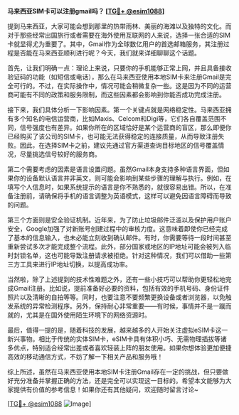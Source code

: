 **马来西亚SIM卡可以注册gmail吗？ [[TG💪+ @esim1088](https://t.me/s/esim1088)]**

提到马来西亚，大家可能会想到那里的热带雨林、美丽的海滩以及独特的文化。而对于那些经常出国旅行或者需要在海外使用互联网的人来说，选择一张合适的SIM卡就显得尤为重要了。其中，Gmail作为全球数亿用户的首选邮箱服务，其注册过程是否能在马来西亚顺利进行呢？今天，我们就来详细聊聊这个话题。

首先，让我们明确一点：理论上来说，只要你的手机能够正常上网，并且具备接收验证码的功能（如短信或电话），那么在马来西亚使用本地SIM卡来注册Gmail是完全可行的。不过，在实际操作中，情况可能会稍微复杂一些。这是因为不同的运营商可能有不同的政策和服务限制，而这些因素都会影响到你能否成功完成注册。

接下来，我们具体分析一下影响因素。第一个关键点就是网络稳定性。马来西亚拥有多个知名的电信运营商，比如Maxis、Celcom和Digi等，它们各自覆盖范围不同，信号强度也有差异。如果你所在的区域恰好是某个运营商的盲区，那么即便你已经购买了该公司的SIM卡，也可能无法获得稳定的连接质量，从而导致注册失败。因此，在选择SIM卡之前，建议先通过官方渠道查询目标地区的信号覆盖情况，尽量挑选信号较好的服务商。

第二个需要考虑的因素是语言设置问题。虽然Gmail本身支持多种语言界面，但如果你的设备默认语言并非英文，则可能会影响到某些步骤的理解与执行。例如，在填写个人信息时，如果系统提示的语言是你不熟悉的，就很容易出错。所以，在准备注册前，请确保将手机的语言调整为英语模式，这样可以避免因语言障碍而导致的问题。

第三个方面则是安全验证机制。近年来，为了防止垃圾邮件泛滥以及保护用户账户安全，Google加强了对新账号创建过程中的审核力度。这意味着即使你已经完成了基本的信息输入，也未必能立刻收到确认邮件。有时，你需要等待一段时间甚至重新尝试多次才能完成整个流程。此外，部分国家或地区的IP地址可能会被列入临时封锁名单，这也可能导致注册请求被拒绝。针对这种情况，我们可以借助一些第三方工具来进行IP地址切换，以提高成功率。

当然啦，除了上述提到的技术性难题之外，还有一些小技巧可以帮助你更轻松地完成Gmail注册。比如说，提前准备好必要的资料，包括有效的手机号码、身份证件照片以及清晰的自拍等等。同时，也要注意不要频繁更换设备或者浏览器，以免触发系统的异常检测程序。另外，保持耐心非常重要——有时候，事情并不是一蹴而就的，尤其是在国外使用陌生环境下的网络资源时。

最后，值得一提的是，随着科技的发展，越来越多的人开始关注虚拟eSIM卡这一新兴事物。相比于传统的实体SIM卡，eSIM卡具有体积小巧、无需物理插拔等诸多优点，特别适合经常出差或者喜欢轻装上阵的朋友使用。如果你想体验更加便捷高效的移动通信方式，不妨了解一下相关产品和服务哦！

综上所述，虽然在马来西亚使用本地SIM卡注册Gmail存在一定的挑战，但只要做好充分准备并掌握正确的方法，还是完全可以实现这一目标的。希望本文能够为大家提供有价值的参考信息！如果你还有其他疑问，欢迎随时留言讨论~

[[TG💪+ @esim1088](https://t.me/s/esim1088) ![Image](https://i.postimg.cc/4NQfJmqS/Snipaste-2025-05-13-00-14-12.png)]
